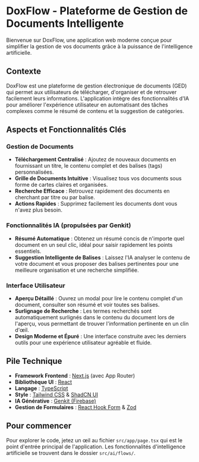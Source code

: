 # DoxFlow - Plateforme de Gestion de Documents Intelligente

Bienvenue sur DoxFlow, une application web moderne conçue pour simplifier la gestion de vos documents grâce à la puissance de l'intelligence artificielle.

## Contexte

DoxFlow est une plateforme de gestion électronique de documents (GED) qui permet aux utilisateurs de télécharger, d'organiser et de retrouver facilement leurs informations. L'application intègre des fonctionnalités d'IA pour améliorer l'expérience utilisateur en automatisant des tâches complexes comme le résumé de contenu et la suggestion de catégories.

## Aspects et Fonctionnalités Clés

### Gestion de Documents
- **Téléchargement Centralisé** : Ajoutez de nouveaux documents en fournissant un titre, le contenu complet et des balises (tags) personnalisées.
- **Grille de Documents Intuitive** : Visualisez tous vos documents sous forme de cartes claires et organisées.
- **Recherche Efficace** : Retrouvez rapidement des documents en cherchant par titre ou par balise.
- **Actions Rapides** : Supprimez facilement les documents dont vous n'avez plus besoin.

### Fonctionnalités IA (propulsées par Genkit)
- **Résumé Automatique** : Obtenez un résumé concis de n'importe quel document en un seul clic, idéal pour saisir rapidement les points essentiels.
- **Suggestion Intelligente de Balises** : Laissez l'IA analyser le contenu de votre document et vous proposer des balises pertinentes pour une meilleure organisation et une recherche simplifiée.

### Interface Utilisateur
- **Aperçu Détaillé** : Ouvrez un modal pour lire le contenu complet d'un document, consulter son résumé et voir toutes ses balises.
- **Surlignage de Recherche** : Les termes recherchés sont automatiquement surlignés dans le contenu du document lors de l'aperçu, vous permettant de trouver l'information pertinente en un clin d'œil.
- **Design Moderne et Épuré** : Une interface construite avec les derniers outils pour une expérience utilisateur agréable et fluide.

## Pile Technique

- **Framework Frontend** : [Next.js](https://nextjs.org/) (avec App Router)
- **Bibliothèque UI** : [React](https://react.dev/)
- **Langage** : [TypeScript](https://www.typescriptlang.org/)
- **Style** : [Tailwind CSS](https://tailwindcss.com/) & [ShadCN UI](https://ui.shadcn.com/)
- **IA Générative** : [Genkit (Firebase)](https://firebase.google.com/docs/genkit)
- **Gestion de Formulaires** : [React Hook Form](https://react-hook-form.com/) & [Zod](https://zod.dev/)

## Pour commencer

Pour explorer le code, jetez un œil au fichier `src/app/page.tsx` qui est le point d'entrée principal de l'application. Les fonctionnalités d'intelligence artificielle se trouvent dans le dossier `src/ai/flows/`.
